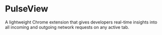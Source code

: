 # PulseView
A lightweight Chrome extension that gives developers real-time insights into all incoming and outgoing network requests on any active tab.
